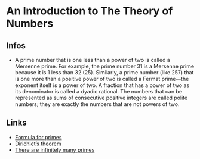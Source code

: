 
# An Introduction to The Theory of Numbers

## Infos
- A prime number that is one less than a power of two is called a Mersenne prime. 
  For example, the prime number 31 is a Mersenne prime because it is 1 less than 32 (25).
  Similarly, a prime number (like 257) that is one more than a positive power of two is called 
  a Fermat prime—the exponent itself is a power of two. A fraction that has a power of two as its 
  denominator is called a dyadic rational. The numbers that can be represented as sums of consecutive 
  positive integers are called polite numbers; they are exactly the numbers that are not powers of two. 


## Links
* [Formula for primes](https://en.wikipedia.org/wiki/Formula_for_primes)
* [Dirichlet’s theorem](https://theoremoftheweek.wordpress.com/2010/02/16/theorem-17-dirichlets-theorem/)
* [There are infinitely many primes](https://theoremoftheweek.wordpress.com/2009/11/01/theorem-12-there-are-infinitely-many-primes/)

